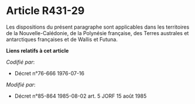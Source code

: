 # Article R431-29

Les dispositions du présent paragraphe sont applicables dans les territoires de la Nouvelle-Calédonie, de la Polynésie
française, des Terres australes et antarctiques françaises et de Wallis et Futuna.

**Liens relatifs à cet article**

_Codifié par_:

  - Décret n°76-666 1976-07-16

_Modifié par_:

  - Décret n°85-864 1985-08-02 art. 5 JORF 15 août 1985
